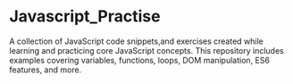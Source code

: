 # Javascript_Practise
A collection of JavaScript code snippets,and exercises created while learning and practicing core JavaScript concepts. This repository includes examples covering variables, functions, loops, DOM manipulation, ES6 features, and more.
